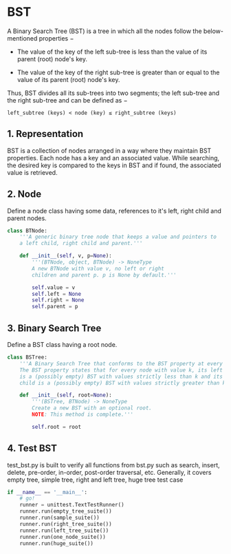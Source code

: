 # BST

A Binary Search Tree (BST) is a tree in which all the nodes follow the below-mentioned properties −

- The value of the key of the left sub-tree is less than the value of its parent (root) node's key.

- The value of the key of the right sub-tree is greater than or equal to the value of its parent (root) node's key.

Thus, BST divides all its sub-trees into two segments; the left sub-tree and the right sub-tree and can be defined as −

```
left_subtree (keys) < node (key) ≤ right_subtree (keys)
```

## 1. Representation
BST is a collection of nodes arranged in a way where they maintain BST properties. Each node has a key and an associated value. While searching, the desired key is compared to the keys in BST and if found, the associated value is retrieved.

## 2. Node
Define a node class having some data, references to it's left, right child and parent nodes.
```python
class BTNode:
    '''A generic binary tree node that keeps a value and pointers to
    a left child, right child and parent.'''

    def __init__(self, v, p=None):
        '''(BTNode, object, BTNode) -> NoneType
        A new BTNode with value v, no left or right
        children and parent p. p is None by default.'''

        self.value = v
        self.left = None
        self.right = None
        self.parent = p
```

## 3. Binary Search Tree
Define a BST class having a root node. 
```python
class BSTree:
    '''A Binary Search Tree that conforms to the BST property at every step.
    The BST property states that for every node with value k, its left child
    is a (possibly empty) BST with values strictly less than k and its right
    child is a (possibly empty) BST with values strictly greater than k.'''

    def __init__(self, root=None):
        '''(BSTree, BTNode) -> NoneType
        Create a new BST with an optional root.
        NOTE: This method is complete.'''

        self.root = root
```

## 4. Test BST
test_bst.py is built to verify all functions from bst.py such as search, insert, delete, pre-order, in-order, post-order traversal, etc. Generally, it covers empty tree, simple tree, right and left tree, huge tree test case

```python
if __name__ == '__main__':
    # go!
    runner = unittest.TextTestRunner()
    runner.run(empty_tree_suite())
    runner.run(sample_suite())
    runner.run(right_tree_suite())
    runner.run(left_tree_suite())
    runner.run(one_node_suite())
    runner.run(huge_suite())
```

